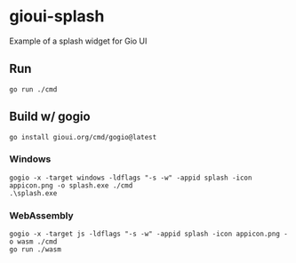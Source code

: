 # gioui-splash

Example of a splash widget for Gio UI

## Run

```shell
go run ./cmd
```

## Build w/ gogio

```shell
go install gioui.org/cmd/gogio@latest
```

### Windows

```shell
gogio -x -target windows -ldflags "-s -w" -appid splash -icon appicon.png -o splash.exe ./cmd
.\splash.exe
```

### WebAssembly

```shell
gogio -x -target js -ldflags "-s -w" -appid splash -icon appicon.png -o wasm ./cmd
go run ./wasm
```
